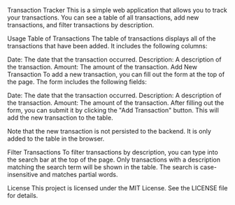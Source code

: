 Transaction Tracker
This is a simple web application that allows you to track your transactions. You can see a table of all transactions, add new transactions, and filter transactions by description.

Usage
Table of Transactions
The table of transactions displays all of the transactions that have been added. It includes the following columns:

Date: The date that the transaction occurred.
Description: A description of the transaction.
Amount: The amount of the transaction.
Add New Transaction
To add a new transaction, you can fill out the form at the top of the page. The form includes the following fields:

Date: The date that the transaction occurred.
Description: A description of the transaction.
Amount: The amount of the transaction.
After filling out the form, you can submit it by clicking the "Add Transaction" button. This will add the new transaction to the table.

Note that the new transaction is not persisted to the backend. It is only added to the table in the browser.

Filter Transactions
To filter transactions by description, you can type into the search bar at the top of the page. Only transactions with a description matching the search term will be shown in the table. The search is case-insensitive and matches partial words.

License
This project is licensed under the MIT License. See the LICENSE file for details.




